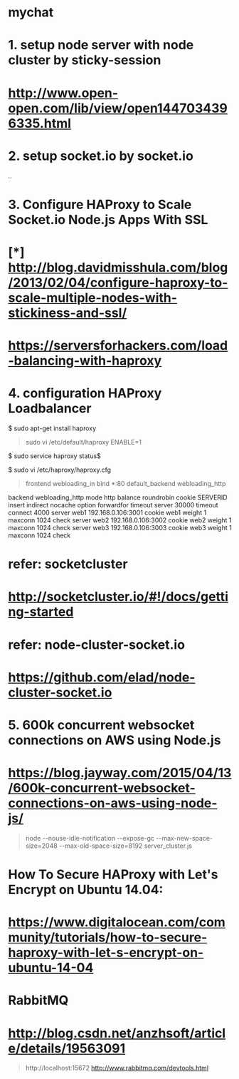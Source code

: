 # mychat

# 1. setup node server with node cluster by sticky-session
# http://www.open-open.com/lib/view/open1447034396335.html

# 2. setup socket.io by socket.io
.. 

# 3. Configure HAProxy to Scale Socket.io Node.js Apps With SSL
# [*] http://blog.davidmisshula.com/blog/2013/02/04/configure-haproxy-to-scale-multiple-nodes-with-stickiness-and-ssl/
# https://serversforhackers.com/load-balancing-with-haproxy



# 4. configuration HAProxy Loadbalancer
$ sudo apt-get install haproxy
> sudo vi /etc/default/haproxy
  ENABLE=1


$ sudo service haproxy status$

$ sudo vi /etc/haproxy/haproxy.cfg
> frontend webloading_in
        bind *:80
        default_backend webloading_http

  backend webloading_http
        mode        http
        balance     roundrobin
        cookie      SERVERID insert indirect nocache
        option      forwardfor
        timeout     server 30000
        timeout     connect 4000
        server web1 192.168.0.106:3001 cookie web1 weight 1 maxconn 1024 check
        server web2 192.168.0.106:3002 cookie web2 weight 1 maxconn 1024 check
        server web3 192.168.0.106:3003 cookie web3 weight 1 maxconn 1024 check




# refer: socketcluster
# http://socketcluster.io/#!/docs/getting-started

# refer: node-cluster-socket.io
# https://github.com/elad/node-cluster-socket.io 



# 5. 600k concurrent websocket connections on AWS using Node.js
# https://blog.jayway.com/2015/04/13/600k-concurrent-websocket-connections-on-aws-using-node-js/
> node --nouse-idle-notification --expose-gc --max-new-space-size=2048 --max-old-space-size=8192 server_cluster.js



# How To Secure HAProxy with Let's Encrypt on Ubuntu 14.04:
# https://www.digitalocean.com/community/tutorials/how-to-secure-haproxy-with-let-s-encrypt-on-ubuntu-14-04



# RabbitMQ
# http://blog.csdn.net/anzhsoft/article/details/19563091
> http://localhost:15672
> http://www.rabbitmq.com/devtools.html






